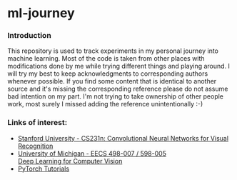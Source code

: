 # ml-journey

### Introduction
This repository is used to track experiments in my personal journey into machine learning. Most of the code is taken from other places with modifications done by me while trying different things and playing around. I will try my best to keep acknowledgments to corresponding authors whenever possible. If you find some content that is identical to another source and it's missing the corresponding reference please do not assume bad intention on my part. I'm not trying to take ownership of other people work, most surely I missed adding the reference unintentionally :-)

### Links of interest:
* [Stanford University - CS231n: Convolutional Neural Networks for Visual Recognition](http://cs231n.stanford.edu/)
* [University of Michigan - EECS 498-007 / 598-005  
Deep Learning for Computer Vision](https://web.eecs.umich.edu/~justincj/teaching/eecs498/FA2020/)
* [PyTorch Tutorials](https://pytorch.org/tutorials/)

